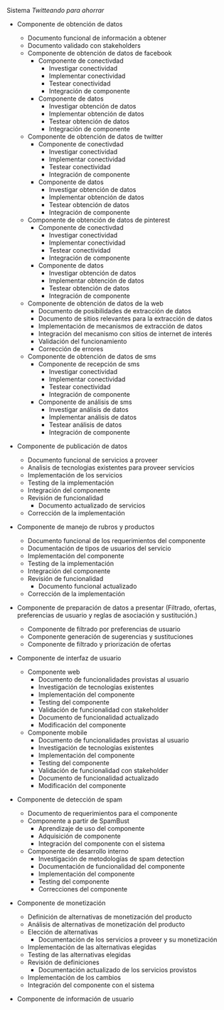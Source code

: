 Sistema _Twitteando para ahorrar_
  + Componente de obtención de datos
    + Documento funcional de información a obtener
    + Documento validado con stakeholders
    + Componente de obtención de datos de facebook
      + Componente de conectivdad
         * Investigar conectividad
         * Implementar conectividad
         * Testear conectividad 
         * Integración de componente
      + Componente de datos
         * Investigar obtención de datos
         * Implementar obtención de datos
         * Testear obtención de datos
         * Integración de componente
    + Componente de obtención de datos de twitter 
      + Componente de conectivdad
         * Investigar conectividad
         * Implementar conectividad
         * Testear conectividad 
         * Integración de componente
      + Componente de datos
         * Investigar obtención de datos
         * Implementar obtención de datos
         * Testear obtención de datos
         * Integración de componente
    + Componente de obtención de datos de pinterest 
      + Componente de conectivdad
         * Investigar conectividad
         * Implementar conectividad
         * Testear conectividad 
         * Integración de componente
      + Componente de datos
         * Investigar obtención de datos
         * Implementar obtención de datos
         * Testear obtención de datos
         * Integración de componente
    + Componente de obtención de datos de la web
      + Documento de posibilidades de extracción de datos
      + Documento de sitios relevantes para la extracción de datos
      * Implementación de mecanismos de extracción de datos
      * Integración del mecanismo con sitios de internet de interés
      * Validación del funcionamiento
      * Corrección de errores 
    + Componente de obtención de datos de sms
      + Componente de recepción de sms
         * Investigar conectividad
         * Implementar conectividad
         * Testear conectividad 
         * Integración de componente
      + Componente de análisis de sms 
         * Investigar análisis de datos
         * Implementar análisis de datos
         * Testear análisis de datos
         * Integración de componente
  + Componente de publicación de datos 
      + Documento funcional de servicios a proveer
      * Analisis de tecnologias existentes para proveer servicios
      * Implementación de los servicios
      * Testing de la implementación
      * Integración del componente
      * Revisión de funcionalidad
        + Documento actualizado de servicios
      * Corrección de la implementación
  + Componente de manejo de rubros y productos
      + Documento funcional de los requerimientos del componente
      + Documentación de tipos de usuarios del servicio 
      * Implementación del componente
      * Testing de la implementación
      * Integración del componente
      * Revisión de funcionalidad
        + Documento funcional actualizado
      * Corrección de la implementación
  + Componente de preparación de datos a presentar
      (Filtrado, ofertas, preferencias de usuario y reglas de asociación y sustitución.)
    + Componente de filtrado por preferencias de usuario
    + Componente generación de sugerencias y sustituciones
    + Componente de filtrado y priorización de ofertas

  + Componente de interfaz de usuario
    + Componente web
       + Documento de funcionalidades provistas al usuario 
       * Investigación de tecnologías existentes  
       * Implementación del componente 
       * Testing del componente 
       * Validación de funcionalidad con stakeholder
        + Documento de funcionalidad actualizado
       * Modificación del componente
    + Componente mobile
       + Documento de funcionalidades provistas al usuario 
       * Investigación de tecnologías existentes  
       * Implementación del componente 
       * Testing del componente 
       * Validación de funcionalidad con stakeholder
        + Documento de funcionalidad actualizado
       * Modificación del componente
  + Componente de detección de spam
    + Documento de requerimientos para el componente
    + Componente a partir de SpamBust
       * Aprendizaje de uso del componente
       * Adquisición de componente
       * Integración del componente con el sistema
    + Componente de desarrollo interno 
       * Investigación de metodologías de spam detection
       + Documentación de funcionalidad del componente
       * Implementación del componente
       * Testing del componente
       * Correcciones del componente

  + Componente de monetización 
      * Definición de alternativas de monetización del producto
      * Análisis de alternativas de monetización del producto
      * Elección de alternativas
         + Documentación de los servicios a proveer y su monetización
      * Implementación de las alternativas elegidas
      * Testing de las alternativas elegidas
      * Revisión de definiciones 
         + Documentación actualizado de los servicios provistos
      * Implementación de los cambios
      * Integración del componente con el sistema
  + Componente de información de usuario
